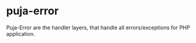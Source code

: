 # puja-error
Puja-Error are the handler layers, that handle all errors/exceptions for PHP application.
